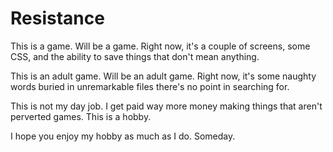 # Resistance

This is a game.  Will be a game.  Right now, it's a couple of screens, some CSS, and the ability to save things that don't mean anything.

This is an adult game.  Will be an adult game.  Right now, it's some naughty words buried in unremarkable files there's no point in searching for.

This is not my day job.  I get paid way more money making things that aren't perverted games.  This is a hobby.

I hope you enjoy my hobby as much as I do.  Someday.